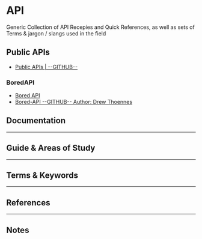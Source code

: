 API
=======================

Generic Collection of API Recepies and Quick References, as well as sets of Terms & jargon / slangs used in the field



Public APIs
-------------

- [Public APIs | --GITHUB--](https://github.com/public-apis/public-apis)


### BoredAPI

- [Bored API](https://www.boredapi.com)
- [Bored-API --GITHUB-- Author: Drew Thoennes](https://github.com/drewthoennes/Bored-API)


Documentation
-------------



-----------------------------------------------------------------------------------------------------

Guide & Areas of Study
-----------------------



-----------------------------------------------------------------------------------------------------

Terms & Keywords
----------------



-----------------------------------------------------------------------------------------------------

References
----------



-----------------------------------------------------------------------------------------------------

Notes
-----